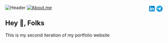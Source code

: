 ![Header](https://user-images.githubusercontent.com/59435839/151713332-ca9b7ff5-09ba-43f5-9978-9e2e3d8c68a9.gif)
[![About.me](https://img.shields.io/badge/-About.me🌐-blue?style=social&logo=About.me&logoColor=black)](https://dhvakr.me)
<a href="https://t.me/dhvakr/"><img src="assets\img\Telegram.svg" alt="Telegram" align="right" height='24px'/></a>
<a href="https://www.linkedin.com/in/dhvakr/"><img src="assets\img\linkedin.svg" alt="linkedin" align="right" height='24px'/></a>

## Hey 👋, **Folks**
This is my second iteration of my portfolio website
